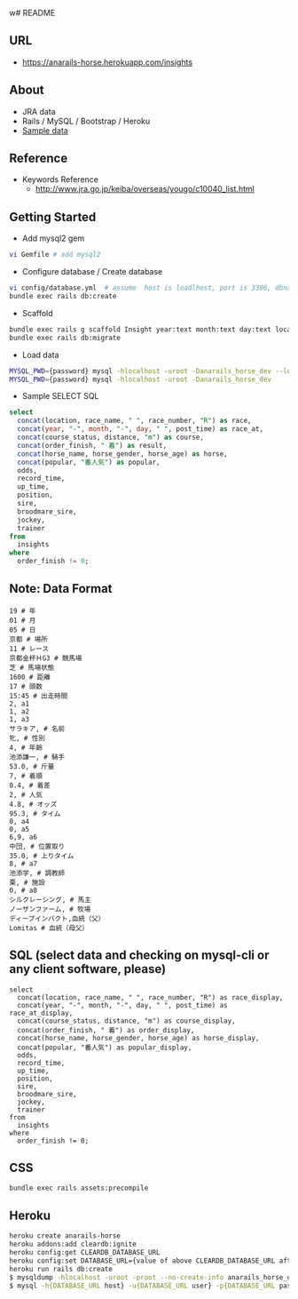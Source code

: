 w# README
## URL
* https://anarails-horse.herokuapp.com/insights

## About
* JRA data 
* Rails / MySQL / Bootstrap / Heroku
* [Sample data](./hanshinhinba19-utf8.csv)

## Reference

* Keywords Reference
  - http://www.jra.go.jp/keiba/overseas/yougo/c10040_list.html

## Getting Started 

* Add mysql2 gem

```bash
vi Gemfile # add mysql2
```

* Configure database  / Create database

```bash
vi config/database.yml  # assume  host is loadlhost, port is 3306, dbname is anarails_horse_{environment}, using root user/password
bundle exec rails db:create
```

* Scaffold

```bash
bundle exec rails g scaffold Insight year:text month:text day:text location:text race_number:integer race_name:text a0:text course_status:text distance:integer candidacy:integer post_time:string a1:text a2:text a3:text horse_name:text horse_gender:text horse_age:integer jockey:text weight_carry:float order_finish:integer order_difference:float popular:integer odds:float record_time:text a4:text a5:text a6:text a7:text position:text up_time:text a8:text trainer:text traing_center:text a9:text  owner:text farm:text sire:text broodmare_sire:text
bundle exec rails db:migrate
```

* Load data

```bash
MYSQL_PWD={password} mysql -hlocalhost -uroot -Danarails_horse_dev --local-infile=1 < load-data.sql
MYSQL_PWD={password} mysql -hlocalhost -uroot -Danarails_horse_dev 

```

* Sample SELECT SQL

```sql
select 
  concat(location, race_name, " ", race_number, "R") as race, 
  concat(year, "-", month, "-", day, " ", post_time) as race_at, 
  concat(course_status, distance, "m") as course, 
  concat(order_finish, " 着") as result, 
  concat(horse_name, horse_gender, horse_age) as horse, 
  concat(popular, "番人気") as popular,
  odds,
  record_time,
  up_time,
  position,
  sire,
  broodmare_sire,
  jockey, 
  trainer
from 
  insights
where 
  order_finish != 0;
```

## Note: Data Format

```
19 # 年
01 # 月
05 # 日
京都 # 場所
11 # レース
京都金杯ＨG3 # 競馬場
芝 # 馬場状態
1600 # 距離
17 # 頭数	
15:45 # 出走時間
2, a1
1, a2
1, a3
サラキア, # 名前
牝, # 性別
4, # 年齢
池添謙一, # 騎手
53.0, # 斤量
7, # 着順
0.4, # 着差
2, # 人気
4.8, # オッズ
95.3, # タイム
0, a4
0, a5
6,9, a6
中団, # 位置取り
35.0, # 上りタイム
8, # a7
池添学, # 調教師
栗, # 施設
0, # a8
シルクレーシング, # 馬主
ノーザンファーム, # 牧場
ディープインパクト,血統（父）
Lomitas # 血統（母父）
```

## SQL (select data and checking on mysql-cli or any client software, please)

```
select
  concat(location, race_name, " ", race_number, "R") as race_display,
  concat(year, "-", month, "-", day, " ", post_time) as race_at_display,
  concat(course_status, distance, "m") as course_display,
  concat(order_finish, " 着") as order_display,
  concat(horse_name, horse_gender, horse_age) as horse_display,
  concat(popular, "番人気") as popular_display,
  odds,
  record_time,
  up_time,
  position,
  sire,
  broodmare_sire,
  jockey,
  trainer
from
  insights
where
  order_finish != 0;
```

## CSS

```
bundle exec rails assets:precompile
```

## Heroku

```bash
heroku create anarails-horse
heroku addons:add cleardb:ignite
heroku config:get CLEARDB_DATABASE_URL
heroku config:set DATABASE_URL={value of above CLEARDB_DATABASE_URL after replace mysql:// to mysql2://} #
heroku run rails db:create
$ mysqldump -hlocalhost -uroot -proot --no-create-info anarails_horse_dev insights  > anarails_horse_dev.sql
$ mysql -h{DATABASE_URL host} -u{DATABASE_URL user} -p{DATABASE_URL password} -D{DATABASE_URL dbname} < anarails_horse_dev.sql
```


